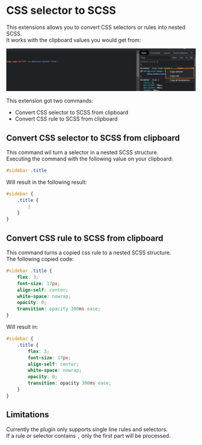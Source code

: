 # CSS selector to SCSS

This extensions allows you to convert CSS selectors or rules into nested SCSS.  
It works with the clipboard values you would get from:

![Copy rule or selector](images/copy-selector-or-rule-in-chrome.jpg)

This extension got two commands:
* Convert CSS selector to SCSS from clipboard
* Convert CSS rule to SCSS from clipboard

## Convert CSS selector to SCSS from clipboard
This command wil turn a selector in a nested SCSS structure.  
Executing the command with the following value on your clipboard:

```css
#sidebar .title
```

Will result in the following result:
```scss
#sidebar {
    .title {
        |
    }
}
```

## Convert CSS rule to SCSS from clipboard 
This command turns a copied css rule to a nested SCSS structure.  
The following copied code:

```css
#sidebar .title {
	flex: 3;
	font-size: 17px;
	align-self: center;
	white-space: nowrap;
	opacity: 0;
	transition: opacity 300ms ease;
}
```

Will result in:
```scss
#sidebar {
    .title {
        flex: 3;
        font-size: 17px;
        align-self: center;
        white-space: nowrap;
        opacity: 0;
        transition: opacity 300ms ease;
    }
}
```

## Limitations
Currently the plugin only supports single line rules and selectors.  
If a rule or selector contains `,` only the first part will be processed.